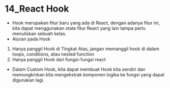 # 14_React Hook

* Hook merupakan fitur baru yang ada di React, dengan adanya fitur ini, kita dapat menggunakan state fitur React yang lain tampa perlu menuliskan sebuah kelas.
* Aturan pada Hook
1. Hanya panggil Hook di Tingkat Atas, jangan memanggil hook di dalam loops, conditions, atau nested function
2. Hanya panggil Hook dari fungsi-fungsi react
* Dalam Custom Hook, kita dapat membuat Hook kita sendiri dan memungkinkan kita mengekstrak komponen logika ke fungsi yang dapat digunakan lagi. 